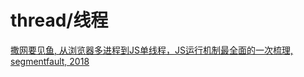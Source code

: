 # thread/线程

[撒网要见鱼, 从浏览器多进程到JS单线程，JS运行机制最全面的一次梳理, segmentfault, 2018](https://segmentfault.com/a/1190000012925872)
